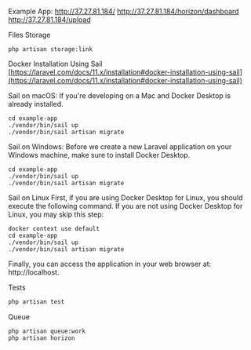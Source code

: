 Example App:
http://37.27.81.184/
http://37.27.81.184/horizon/dashboard
http://37.27.81.184/upload

Files Storage
```
php artisan storage:link
```


Docker Installation Using Sail
[https://laravel.com/docs/11.x/installation#docker-installation-using-sail](https://laravel.com/docs/11.x/installation#docker-installation-using-sail)

Sail on macOS:
If you're developing on a Mac and Docker Desktop is already installed.

```
cd example-app
./vendor/bin/sail up
./vendor/bin/sail artisan migrate
```

Sail on Windows:
Before we create a new Laravel application on your Windows machine, make sure to install Docker Desktop.

```
cd example-app
./vendor/bin/sail up
./vendor/bin/sail artisan migrate
```

Sail on Linux
First, if you are using Docker Desktop for Linux, you should execute the following command. If you are not using Docker Desktop for Linux, you may skip this step:

```
docker context use default
cd example-app
./vendor/bin/sail up
./vendor/bin/sail artisan migrate
```

Finally, you can access the application in your web browser at: http://localhost.

Tests

```bash
php artisan test
```

Queue
```
php artisan queue:work
php artisan horizon
```
